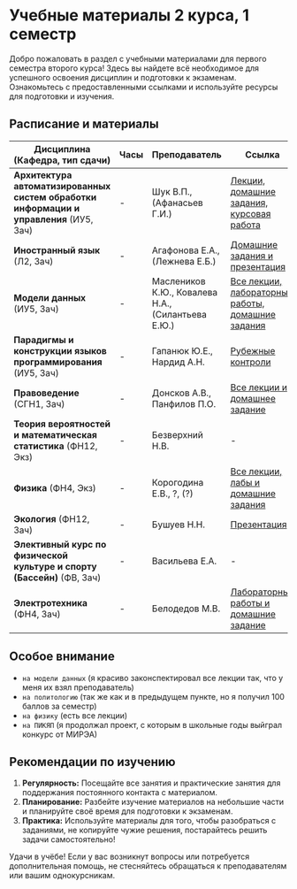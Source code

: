# Учебные материалы 2 курса, 1 семестр

Добро пожаловать в раздел с учебными материалами для первого семестра второго курса! Здесь вы найдете всё необходимое для успешного освоения дисциплин и подготовки к экзаменам. Ознакомьтесь с предоставленными ссылками и используйте ресурсы для подготовки и изучения.

## Расписание и материалы

| Дисциплина (Кафедра, тип сдачи)                                                  | Часы | Преподаватель                                  | Ссылка                                               |
|-----------------------------------------------------------------------------------|------|------------------------------------------------|------------------------------------------------------|
| **Архитектура автоматизированных систем обработки информации и управления** (ИУ5, Зач) | -    | Шук В.П., (Афанасьев Г.И.)                      | [Лекции, домашние задания, курсовая работа](/1%20term/aasoiu/)            |
| **Иностранный язык** (Л2, Зач)                                                     | -    | Агафонова Е.А., (Лежнева Е.Б.)                  | [Домашние задания и презентация](/1%20term/english/)|
| **Модели данных** (ИУ5, Зач)                                                        | -    | Маслеников К.Ю., Ковалева Н.А., (Силантьева Е.Ю.) | [Все лекции, лабораторные работы, домашние задания](/1%20term/data%20models/) |
| **Парадигмы и конструкции языков программирования** (ИУ5, Зач)                      | -    | Гапанюк Ю.Е., Нардид А.Н.                      | [Рубежные контроли](/1%20term/PCPL_course/)      |
| **Правоведение** (СГН1, Зач)                                                        | -    | Донсков А.В., Панфилов П.О.                    | [Все лекции и домашнее задание](/1%20term/jurisprudence/) |
| **Теория вероятностей и математическая статистика** (ФН12, Экз)                     | -    | Безверхний Н.В.                               | -                                                    |
| **Физика** (ФН4, Экз)                                                               | -    | Корогодина Е.В., ?, (?)                        | [Все лекции, лабы и домашние задания](/1%20term/phisics/)   |
| **Экология** (ФН12, Зач)                                                             | -    | Бушуев Н.Н.                                  | [Презентация](/1%20term/ecology/)  |
| **Элективный курс по физической культуре и спорту (Бассейн)** (ФВ, Зач)              | -    | Васильева Е.А.                               | -                                                    |
| **Электротехника** (ФН4, Зач)                                                       | -    | Белодедов М.В.                                | [Лабораторные работы и домашние задание](/1%20term/electrical%20engineering/) |

## Особое внимание

- `на модели данных` (я красиво законспектировал все лекции так, что у меня их взял преподаватель)
- `на политологию` (так же как и в предыдущем пункте, но я получил 100 баллов за семестр)
- `на физику` (есть все лекции)
- `на ПИКЯП` (я продолжал проект, с которым в школьные годы выйграл конкурс от МИРЭА)

## Рекомендации по изучению

1. **Регулярность:** Посещайте все занятия и практические занятия для поддержания постоянного контакта с материалом.
2. **Планирование:** Разбейте изучение материалов на небольшие части и планируйте своё время для подготовки к экзаменам.
3. **Практика:** Используйте материалы для того, чтобы разобраться с заданиями, не копируйте чужие решения, постарайтесь решить задачи самостоятельно!

Удачи в учёбе! Если у вас возникнут вопросы или потребуется дополнительная помощь, не стесняйтесь обращаться к преподавателям или вашим однокурсникам.
